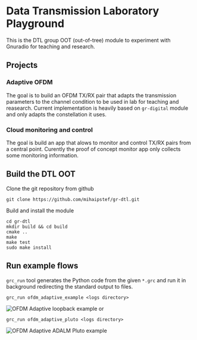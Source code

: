 # Data Transmission Laboratory Playground

This is the DTL group OOT (out-of-tree) module to experiment with Gnuradio for teaching and research.

## Projects

### Adaptive OFDM

The goal is to build an OFDM TX/RX pair that adapts the transmission parameters to the channel condition to be used in lab for teaching and reasearch. Current implementation is heavily based on ```gr-digital``` module and only adapts the constellation it uses.

### Cloud monitoring and control

The goal is build an app that alows to monitor and control TX/RX pairs from a central point. Curently the proof of concept monitor app only collects some monitoring information.

## Build the DTL OOT

Clone the git repository from github

```
git clone https://github.com/mihaipstef/gr-dtl.git
```

Build and install the module

```
cd gr-dtl
mkdir build && cd build
cmake ..
make
make test
sudo make install
```

## Run example flows

```grc_run``` tool generates the Python code from the given ```*.grc``` and run it in background redirecting the standard output to files.

```
grc_run ofdm_adaptive_example <logs directory>
```
 ![OFDM Adaptive loopback example](assets/example.png)
or
```
grc_run ofdm_adaptive_pluto <logs directory>
```
![OFDM Adaptive ADALM Pluto example](assets/pluto.png)